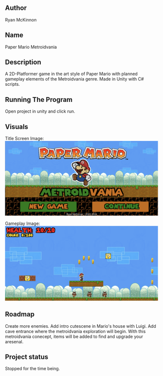 ## Author
Ryan McKinnon

## Name
Paper Mario Metroidvania

## Description
A 2D-Platformer game in the art style of Paper Mario with planned gameplay elements of the Metroidvania genre. Made in Unity with C# scripts. 

## Running The Program
Open project in unity and click run.

## Visuals
Title Screen Image:
<img src="Title.png" alt="Title Screen">

Gameplay Image:
<img src="Gameplay.png" alt="Gameplay">

## Roadmap
Create more enemies. 
Add intro cutescene in Mario's house with Luigi.
Add cave entrance where the metroidvania exploration will begin.
With this metroidvania conecept, items will be added to find and upgrade your aresenal.

## Project status
Stopped for the time being.
